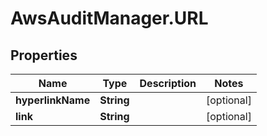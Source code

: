 # AwsAuditManager.URL

## Properties

Name | Type | Description | Notes
------------ | ------------- | ------------- | -------------
**hyperlinkName** | **String** |  | [optional] 
**link** | **String** |  | [optional] 


